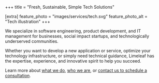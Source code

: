 +++
title = "Fresh, Sustainable, Simple Tech Solutions"

[extra]
feature_photo = "images/services/tech.svg"
feature_photo_alt = "Tech illustration"
+++

We specialize in software engineering, product development, and IT management for businesses, social impact startups, and technologically underserved communities.

Whether you want to develop a new application or service, optimize your technology infrastructure, or simply need technical guidance, Limeleaf has the expertise, experience, and innovative spirit to help you succeed.

Learn more about [what we do](/services "Our services"), [who we are](/members "About Limeleaf"), or [contact us to schedule a consultation](/contact "Contact us").
